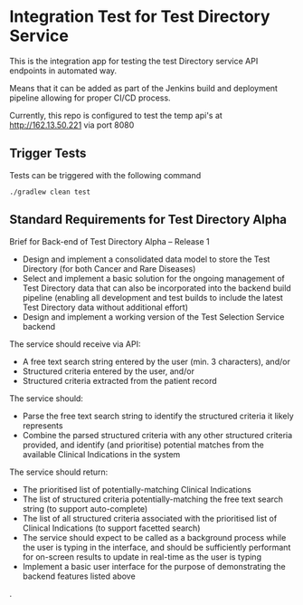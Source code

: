 # Integration Test for Test Directory Service
This is the integration app for testing the test Directory service API endpoints in automated way.

Means that it can be added as part of the Jenkins build and deployment pipeline allowing for proper CI/CD process.

Currently, this repo is configured to test the temp api's at http://162.13.50.221 via port 8080

## Trigger Tests

Tests can be triggered with the following command

~~~~
./gradlew clean test
~~~~

## Standard Requirements for Test Directory Alpha

Brief for Back-end of Test Directory Alpha – Release 1
* Design and implement a consolidated data model to store the Test Directory (for both Cancer and Rare Diseases)
* Select and implement a basic solution for the ongoing management of Test Directory data that can also be incorporated into the backend build pipeline (enabling all development and test builds to include the latest Test Directory data without additional effort)
* Design and implement a working version of the Test Selection Service backend

The service should receive via API:
* A free text search string entered by the user (min. 3 characters), and/or
* Structured criteria entered by the user, and/or
* Structured criteria extracted from the patient record

The service should:
* Parse the free text search string to identify the structured criteria it likely represents
* Combine the parsed structured criteria with any other structured criteria provided, and identify (and prioritise) potential matches from the available Clinical Indications in the system

The service should return:
* The prioritised list of potentially-matching Clinical Indications
* The list of structured criteria potentially-matching the free text search string (to support auto-complete)
* The list of all structured criteria associated with the prioritised list of Clinical Indications (to support facetted search)
* The service should expect to be called as a background process while the user is typing in the interface, and should be sufficiently performant for on-screen results to update in real-time as the user is typing
* Implement a basic user interface for the purpose of demonstrating the backend features listed above

.

